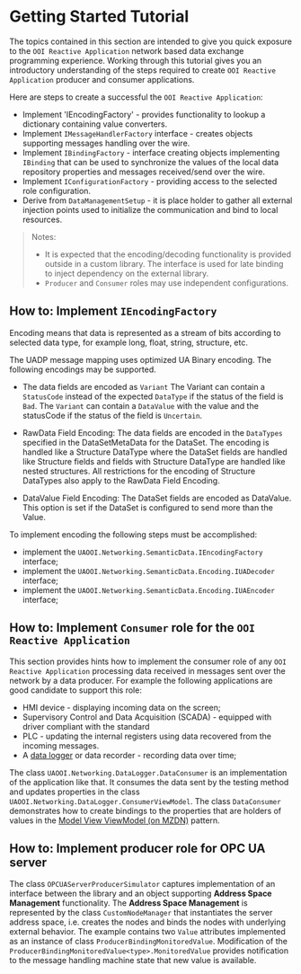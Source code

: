 # Getting Started Tutorial

The topics contained in this section are intended to give you quick exposure to the `OOI Reactive Application` network based data exchange programming experience. Working through this tutorial gives you an introductory understanding of the steps required to create `OOI Reactive Application` producer and consumer applications.

Here are steps to create a successful the `OOI Reactive Application`:

- Implement 'IEncodingFactory' - provides functionality to lookup a dictionary containing value converters.
- Implement `IMessageHandlerFactory` interface -  creates objects supporting messages handling over the wire.
- Implement `IBindingFactory` - interface creating objects implementing `IBinding` that can be used to synchronize the values of the local data repository properties and messages received/send over the wire.
- Implement `IConfigurationFactory` - providing access to the selected role configuration.
- Derive from `DataManagementSetup` - it is place holder to gather all external injection points used to initialize the communication and bind to local resources.

> Notes:
> - It is expected that the encoding/decoding functionality is provided outside in a custom library. The interface is used for late binding to inject dependency on the external library. 
>- `Producer` and `Consumer` roles may use independent configurations.

## How to: Implement `IEncodingFactory`

Encoding means that data is represented as a stream of bits according to selected data type, for example long, float, string, structure, etc. 

The UADP message mapping uses optimized UA Binary encoding. The following encodings may be supported.

- The data fields are encoded as `Variant` The Variant can contain a `StatusCode` instead of the expected `DataType` if the status of the field is `Bad`. The `Variant` can contain a `DataValue` with the value and the statusCode if the status of the field is `Uncertain`.

- RawData Field Encoding: The data fields are encoded in the `DataTypes` specified in the DataSetMetaData for the DataSet. The encoding is handled like a Structure DataType where the DataSet fields are handled like Structure fields and fields with Structure DataType are handled like nested structures. All restrictions for the encoding of Structure DataTypes also apply to the RawData Field Encoding.

- DataValue Field Encoding: The DataSet fields are encoded as DataValue. This option is set if the DataSet is configured to send more than the Value.

To implement encoding the following steps must be accomplished:

- implement the `UAOOI.Networking.SemanticData.IEncodingFactory` interface;
- implement the `UAOOI.Networking.SemanticData.Encoding.IUADecoder` interface;
- implement the `UAOOI.Networking.SemanticData.Encoding.IUAEncoder` interface;

## How to: Implement `Consumer` role for the `OOI Reactive Application`

This section provides hints how to implement the consumer role of any `OOI Reactive Application` processing data received in messages sent over the network by a data producer. For example the following applications are good candidate to support this role:

* HMI device - displaying incoming data on the screen;
* Supervisory Control and Data Acquisition (SCADA) - equipped with driver compliant with the standard
* PLC - updating the internal registers using data recovered from the incoming messages.
* A [data logger](./../DataLogger/README.md) or data recorder - recording data over time; 

The class `UAOOI.Networking.DataLogger.DataConsumer` is an implementation of the application like that. It consumes the data sent by the testing method and updates properties in the class `UAOOI.Networking.DataLogger.ConsumerViewModel`. The class `DataConsumer` demonstrates how to create bindings to the properties that are holders of values in the [Model View ViewModel (on MZDN)](https://msdn.microsoft.com/en-us/magazine/dd419663.aspx) pattern.

## How to: Implement producer role for OPC UA server

The class `OPCUAServerProducerSimulator` captures implementation of an interface between the library and an object supporting  **Address Space Management** functionality.
The **Address Space Management** is represented by the class `CustomNodeManager` that instantiates the server address space, i.e. creates the nodes and binds the nodes with underlying external behavior. The example contains two `Value` attributes implemented as an instance of class `ProducerBindingMonitoredValue`. Modification of the `ProducerBindingMonitoredValue<type>.MonitoredValue` provides notification to the message handling machine state that new value is available.




